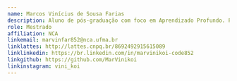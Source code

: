 ```yaml
---
name: Marcos Vinícius de Sousa Farias
description: Aluno de pós-graduação com foco em Aprendizado Profundo. Possui interesse por Computação Gráfica e Música.
role: Mestrado
affiliation: NCA
linkemail: marvinfar852@nca.ufma.br
linklattes: http://lattes.cnpq.br/8692492915615089
linklinkedin: https://br.linkedin.com/in/marvinikoi-code852
linkgithub: https://github.com/MarVinikoi
linkinstagram: vini_koi
---
```


